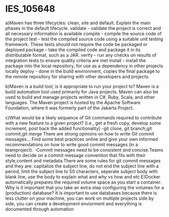 # IES_105648
a)Maven has three lifecycles: clean, site and default. Explain the main phases in the default lifecycle.
validate - validate the project is correct and all necessary information is available
compile - compile the source code of the project
test - test the compiled source code using a suitable unit testing framework. These tests should not require the code be packaged or deployed
package - take the compiled code and package it in its distributable format, such as a JAR.
verify - run any checks on results of integration tests to ensure quality criteria are met
install - install the package into the local repository, for use as a dependency in other projects locally
deploy - done in the build environment, copies the final package to the remote repository for sharing with other developers and projects.

b)Maven is a build tool; is it appropriate to run your project to?
Maven is a build automation tool used primarily for Java projects. 
Maven can also be used to build and manage projects written in C#, Ruby, Scala, and other languages. 
The Maven project is hosted by the Apache Software Foundation, where it was formerly part of the Jakarta Project.

c)What would be a likely sequence of Git commands required to contribute with a new feature to a given project?
(i.e., get a fresh copy, develop some increment, post back the added functionality)
-git clone, git branch,git commit,git merge
There are strong opinions on how to write Git commit messages... Find some best practices online and give your own informed 
recommendations on how to write good commit messages (in a teamproject). 
-Commit messages need to be consistent and concise.Teams need to decide on a commit message convention
that fits with their style,content and metadata.There are some rules for git commit messages
and they are: capitalize the subject line, do not end the subject line with a period, limit the subject line to 50 characters, seperate 
subject body with blank line, use the body to explain what and why vs how and etc
E)Docker automatically prepares the required volume space as you start a container. Why is it important that you
 take an extra step configuring the volumes for a (production) database?
It is important to use databases because there is less clutter on your machine,
you can work on multiple projects side by side, you can create a development enviorment and
everything is documented through automation
